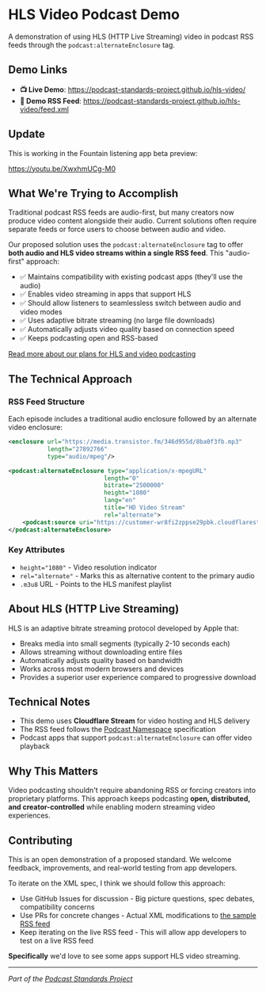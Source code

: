 # HLS Video Podcast Demo

A demonstration of using HLS (HTTP Live Streaming) video in podcast RSS feeds through the `podcast:alternateEnclosure` tag.

## Demo Links

- **📺 Live Demo**: https://podcast-standards-project.github.io/hls-video/
- **📡 Demo RSS Feed**: https://podcast-standards-project.github.io/hls-video/feed.xml

## Update

This is working in the Fountain listening app beta preview:

https://youtu.be/XwxhmUCg-M0

## What We're Trying to Accomplish

Traditional podcast RSS feeds are audio-first, but many creators now produce video content alongside their audio. Current solutions often require separate feeds or force users to choose between audio and video. 

Our proposed solution uses the `podcast:alternateEnclosure` tag to offer **both audio and HLS video streams within a single RSS feed**. This "audio-first" approach:

- ✅ Maintains compatibility with existing podcast apps (they'll use the audio)
- ✅ Enables video streaming in apps that support HLS
- ✅ Should allow listeners to seamlessless switch between audio and video modes
- ✅ Uses adaptive bitrate streaming (no large file downloads)
- ✅ Automatically adjusts video quality based on connection speed
- ✅ Keeps podcasting open and RSS-based

[Read more about our plans for HLS and video podcasting](https://podstandards.org/2025/05/27/a-new-paradigm-for-video-podcasts-hls-streaming/)

## The Technical Approach

### RSS Feed Structure

Each episode includes a traditional audio enclosure followed by an alternate video enclosure:

```xml
<enclosure url="https://media.transistor.fm/346d955d/8ba0f3fb.mp3" 
           length="27892766" 
           type="audio/mpeg"/>

<podcast:alternateEnclosure type="application/x-mpegURL" 
                           length="0" 
                           bitrate="2500000" 
                           height="1080" 
                           lang="en" 
                           title="HD Video Stream" 
                           rel="alternate">
    <podcast:source uri="https://customer-wr8fi2zppse29pbk.cloudflarestream.com/18e048e0c31c0c238b46ddf581b25174/manifest/video.m3u8"/>
</podcast:alternateEnclosure>
```

### Key Attributes

- `height="1080"` - Video resolution indicator
- `rel="alternate"` - Marks this as alternative content to the primary audio
- `.m3u8` URL - Points to the HLS manifest playlist

## About HLS (HTTP Live Streaming)

HLS is an adaptive bitrate streaming protocol developed by Apple that:

- Breaks media into small segments (typically 2-10 seconds each)
- Allows streaming without downloading entire files
- Automatically adjusts quality based on bandwidth
- Works across most modern browsers and devices
- Provides a superior user experience compared to progressive download

## Technical Notes

- This demo uses **Cloudflare Stream** for video hosting and HLS delivery
- The RSS feed follows the [Podcast Namespace](https://podcastindex.org/namespace/1.0) specification
- Podcast apps that support `podcast:alternateEnclosure` can offer video playback

## Why This Matters

Video podcasting shouldn't require abandoning RSS or forcing creators into proprietary platforms. This approach keeps podcasting **open, distributed, and creator-controlled** while enabling modern streaming video experiences.

## Contributing

This is an open demonstration of a proposed standard. We welcome feedback, improvements, and real-world testing from app developers.

To iterate on the XML spec, I think we should follow this approach:

- Use GitHub Issues for discussion - Big picture questions, spec debates, compatibility concerns
- Use PRs for concrete changes - Actual XML modifications to [the sample RSS feed](https://podcast-standards-project.github.io/hls-video/feed.xml)
- Keep iterating on the live RSS feed - This will allow app developers to test on a live RSS feed

**Specifically** we'd love to see some apps support HLS video streaming.

---

*Part of the [Podcast Standards Project](https://podstandards.org/)*

